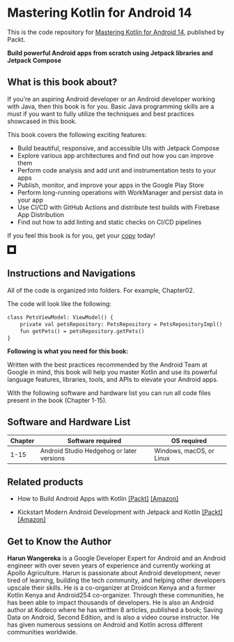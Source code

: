 # Mastering Kotlin for Android 14

<a href="https://www.packtpub.com/product/mastering-kotlin-for-android-14/9781837631711"><img src="https://content.packt.com/B19779/cover_image_small.jpg" alt="" height="256px" align="right"></a>

This is the code repository for [Mastering Kotlin for Android 14](https://www.packtpub.com/product/mastering-kotlin-for-android-14/9781837631711), published by Packt.

**Build powerful Android apps from scratch using Jetpack libraries and Jetpack Compose**

## What is this book about?
If you’re an aspiring Android developer or an Android developer working with Java, then this book is for you. Basic Java programming skills are a must if you want to fully utilize the techniques and best practices showcased in this book.
	
This book covers the following exciting features:
* Build beautiful, responsive, and accessible UIs with Jetpack Compose
* Explore various app architectures and find out how you can improve them
* Perform code analysis and add unit and instrumentation tests to your apps
* Publish, monitor, and improve your apps in the Google Play Store
* Perform long-running operations with WorkManager and persist data in your app
* Use CI/CD with GitHub Actions and distribute test builds with Firebase App Distribution
* Find out how to add linting and static checks on CI/CD pipelines

If you feel this book is for you, get your [copy](https://www.amazon.com/dp/1837631719) today!

<a href="https://www.packtpub.com/?utm_source=github&utm_medium=banner&utm_campaign=GitHubBanner"><img src="https://raw.githubusercontent.com/PacktPublishing/GitHub/master/GitHub.png" 
alt="https://www.packtpub.com/" border="5" /></a>


## Instructions and Navigations
All of the code is organized into folders. For example,  Chapter02.

The code will look like the following:
```
class PetsViewModel: ViewModel() {
    private val petsRepository: PetsRepository = PetsRepositoryImpl()
    fun getPets() = petsRepository.getPets()
}
```

**Following is what you need for this book:**

Written with the best practices recommended by the Android Team at Google in mind, this book will help you master Kotlin and use its powerful language features, libraries, tools, and APIs to elevate your Android apps.

With the following software and hardware list you can run all code files present in the book (Chapter 1-15).

## Software and Hardware List

| Chapter  | Software required                            | OS required                      |
| -------- | ---------------------------------------------| ---------------------------------|
| 1-15     | Android Studio Hedgehog or later versions    | Windows, macOS, or Linux         |


## Related products <Other books you may enjoy>
* How to Build Android Apps with Kotlin [[Packt]](https://www.packtpub.com/product/how-to-build-android-apps-with-kotlin-second-edition/9781837634934) [[Amazon]](https://www.amazon.com/dp/1837634939)

* Kickstart Modern Android Development with Jetpack and Kotlin [[Packt]](https://www.packtpub.com/product/kickstart-modern-android-development-with-jetpack-and-kotlin/9781801811071) [[Amazon]](https://www.amazon.com/dp/1801811075)

## Get to Know the Author
**Harun Wangereka**
is a Google Developer Expert for Android and an Android engineer with over seven years of experience and currently working at Apollo Agriculture. Harun is passionate about Android development, never tired of learning, building the tech community, and helping other developers upscale their skills. He is a co-organizer at Droidcon Kenya and a former Kotlin Kenya and Android254 co-organizer. Through these communities, he has been able to impact thousands of developers. He is also an Android author at Kodeco where he has written 8 articles, published a book; Saving Data on Android, Second Edition, and is also a video course instructor. He has given numerous sessions on Android and Kotlin across different communities worldwide.

